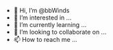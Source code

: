 - 👋 Hi, I’m @bbWinds
- 👀 I’m interested in ...
- 🌱 I’m currently learning ...
- 💞️ I’m looking to collaborate on ...
- 📫 How to reach me ...

<!---
bbWinds/bbWinds is a ✨ special ✨ repository because its `README.md` (this file) appears on your GitHub profile.
You can click the Preview link to take a look at your changes.
--->
